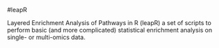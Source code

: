 #leapR

Layered Enrichment Analysis of Pathways in R (leapR) a set of scripts to perform basic (and more complicated) statistical enrichment analysis on single- or multi-omics data.
